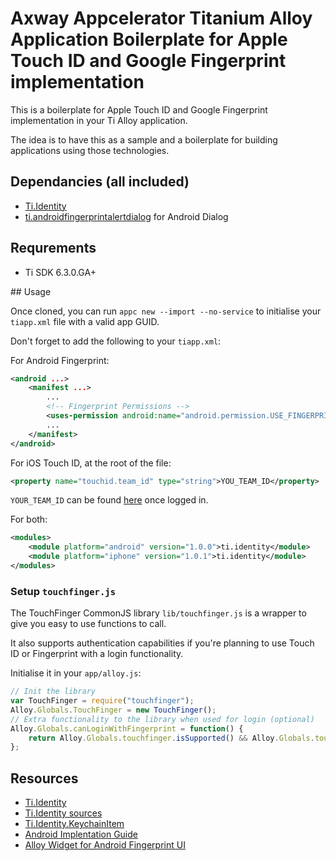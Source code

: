 # Axway Appcelerator Titanium Alloy Application Boilerplate for Apple Touch ID and Google Fingerprint implementation

This is a boilerplate for Apple Touch ID and Google Fingerprint implementation in your Ti Alloy application.

The idea is to have this as a sample and a boilerplate for building applications using those technologies.

## Dependancies (all included)

* [Ti.Identity](https://github.com/appcelerator-modules/titanium-identity)
* [ti.androidfingerprintalertdialog](https://github.com/adamtarmstrong/ti.androidfingerprintalertdialog) for Android Dialog

## Requrements

* Ti SDK 6.3.0.GA+

## Usage

Once cloned, you can run `appc new --import --no-service` to initialise your `tiapp.xml` file with a valid app GUID.

Don't forget to add the following to your `tiapp.xml`:

For Android Fingerprint:

```xml
<android ...>
    <manifest ...>
        ...
        <!-- Fingerprint Permissions -->
        <uses-permission android:name="android.permission.USE_FINGERPRINT"/>
        ...
    </manifest>
</android>
```

For iOS Touch ID, at the root of the file:

```xml
<property name="touchid.team_id" type="string">YOU_TEAM_ID</property>
```

`YOUR_TEAM_ID` can be found [here](https://developer.apple.com/account/#/membership) once logged in.

For both:

```xml
<modules>
    <module platform="android" version="1.0.0">ti.identity</module>
    <module platform="iphone" version="1.0.1">ti.identity</module>
</modules>
```
### Setup `touchfinger.js`

The TouchFinger CommonJS library `lib/touchfinger.js` is a wrapper to give you easy to use functions to call.

It also supports authentication capabilities if you're planning to use Touch ID or Fingerprint with a login functionality.

Initialise it in your `app/alloy.js`:

```js
// Init the library
var TouchFinger = require("touchfinger");
Alloy.Globals.TouchFinger = new TouchFinger();
// Extra functionality to the library when used for login (optional)
Alloy.Globals.canLoginWithFingerprint = function() {
    return Alloy.Globals.touchfinger.isSupported() && Alloy.Globals.touchfinger.isLoginEnabled();
};
```



## Resources

* [Ti.Identity](http://docs.appcelerator.com/platform/latest/#!/api/Modules.Identity)
* [Ti.Identity sources](https://github.com/appcelerator-modules/titanium-identity)
* [Ti.Identity.KeychainItem](http://docs.appcelerator.com/platform/latest/#!/api/Modules.Identity.KeychainItem)
* [Android Implentation Guide](https://medium.com/adamtarmstrong/https-medium-com-adamtarmstrong-android-fingerprint-authentication-using-axway-titanium-2c73a6c35df1)
* [Alloy Widget for Android Fingerprint UI](https://github.com/adamtarmstrong/ti.androidfingerprintalertdialog)
